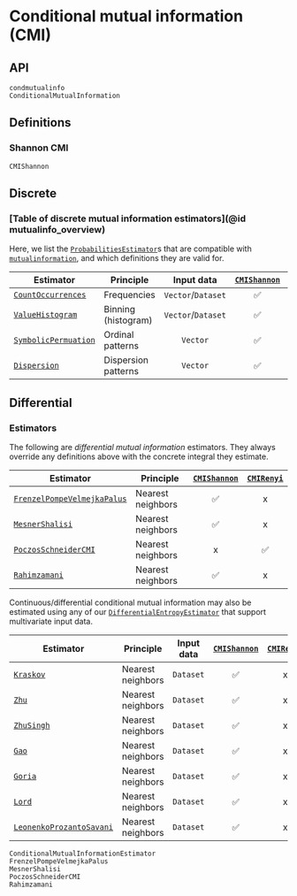 # Conditional mutual information (CMI)

## API

```@docs
condmutualinfo
ConditionalMutualInformation
```

## Definitions

### Shannon CMI

```@docs
CMIShannon
```

## Discrete

### [Table of discrete mutual information estimators](@id mutualinfo_overview)

Here, we list the [`ProbabilitiesEstimator`](@ref)s that are compatible with
[`mutualinformation`](@ref), and which definitions they are valid for.

| Estimator                    | Principle           |     Input data     | [`CMIShannon`](@ref) | [`CMIRenyi`](@ref) |
| ---------------------------- | ------------------- | :----------------: | :------------------: | :----------------: |
| [`CountOccurrences`](@ref)   | Frequencies         | `Vector`/`Dataset` |          ✅          |         ✅         |
| [`ValueHistogram`](@ref)     | Binning (histogram) | `Vector`/`Dataset` |          ✅          |         ✅         |
| [`SymbolicPermuation`](@ref) | Ordinal patterns    |      `Vector`      |          ✅          |         ✅         |
| [`Dispersion`](@ref)         | Dispersion patterns |      `Vector`      |          ✅          |         ✅         |

## Differential

### Estimators

The following are *differential mutual information* estimators. They always
override any definitions above with the concrete integral they estimate.

| Estimator                           | Principle         | [`CMIShannon`](@ref) | [`CMIRenyi`](@ref) |
| ----------------------------------- | ----------------- | :------------------: | :----------------: |
| [`FrenzelPompeVelmejkaPalus`](@ref) | Nearest neighbors |          ✅          |         x          |
| [`MesnerShalisi`](@ref)             | Nearest neighbors |          ✅          |         x          |
| [`PoczosSchneiderCMI`](@ref)        | Nearest neighbors |          x           |         ✅         |
| [`Rahimzamani`](@ref)               | Nearest neighbors |          ✅          |         x          |

Continuous/differential conditional mutual information may also be estimated using any of our
[`DifferentialEntropyEstimator`](@ref) that support multivariate input data.

| Estimator                        | Principle         | Input data | [`CMIShannon`](@ref) | [`CMIRenyi`](@ref) |
| -------------------------------- | ----------------- | ---------- | :------------------: | :----------------: |
| [`Kraskov`](@ref)                | Nearest neighbors | `Dataset`  |          ✅          |         x          |
| [`Zhu`](@ref)                    | Nearest neighbors | `Dataset`  |          ✅          |         x          |
| [`ZhuSingh`](@ref)               | Nearest neighbors | `Dataset`  |          ✅          |         x          |
| [`Gao`](@ref)                    | Nearest neighbors | `Dataset`  |          ✅          |         x          |
| [`Goria`](@ref)                  | Nearest neighbors | `Dataset`  |          ✅          |         x          |
| [`Lord`](@ref)                   | Nearest neighbors | `Dataset`  |          ✅          |         x          |
| [`LeonenkoProzantoSavani`](@ref) | Nearest neighbors | `Dataset`  |          ✅          |         x          |

```@docs
ConditionalMutualInformationEstimator
FrenzelPompeVelmejkaPalus
MesnerShalisi
PoczosSchneiderCMI
Rahimzamani
```
